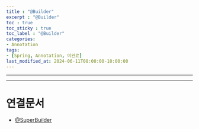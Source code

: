 ```yaml
---
title : "@Builder"
excerpt : "@Builder"
toc : true
toc_sticky : true
toc_label : "@Builder"
categories:
- Annotation
tags:
- [Spring, Annotation, 미완료]
last_modified_at: 2024-06-11T08:00:00-10:00:00
---
```

  
---
  
---
  
# 연결문서
- [@SuperBuilder](../../annotation/annotation-@SuperBuilder)